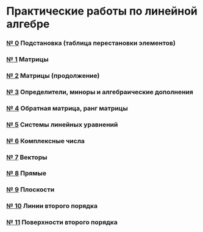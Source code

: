 # Практические работы по линейной алгебре

### [№ 0](https://olgabelitskaya.github.io/linear_algebra_practice/work1_0.html) Подстановка (таблица перестановки элементов)

### [№ 1](https://olgabelitskaya.github.io/linear_algebra_practice/work1_1.html) Матрицы

### [№ 2](https://olgabelitskaya.github.io/linear_algebra_practice/work1_2.html) Матрицы (продолжение)

### [№ 3](https://olgabelitskaya.github.io/linear_algebra_practice/work1_3.html) Определители, миноры и алгебраические дополнения

### [№ 4](https://olgabelitskaya.github.io/linear_algebra_practice/work1_4.html) Обратная матрица, ранг матрицы

### [№ 5](https://olgabelitskaya.github.io/linear_algebra_practice/work1_5.html) Системы линейных уравнений

### [№ 6](https://olgabelitskaya.github.io/linear_algebra_practice/work1_6.html) Комплексные числа

### [№ 7](https://olgabelitskaya.github.io/linear_algebra_practice/work1_7.html) Векторы

### [№ 8](https://olgabelitskaya.github.io/linear_algebra_practice/work1_8.html) Прямые

### [№ 9](https://olgabelitskaya.github.io/linear_algebra_practice/work1_9.html) Плоскости

### [№ 10](https://olgabelitskaya.github.io/linear_algebra_practice/work1_10.html) Линии второго порядка

### [№ 11](https://olgabelitskaya.github.io/linear_algebra_practice/work1_11.html) Поверхности второго порядка